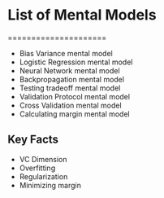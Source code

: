 # List of Mental Models
=====================


* Bias Variance mental model
* Logistic Regression mental model
* Neural Network mental model
* Backpropagation mental model
* Testing tradeoff mental model
* Validation Protocol mental model
* Cross Validation mental model
* Calculating margin mental model


## Key Facts
* VC Dimension
* Overfitting 
* Regularization 
* Minimizing margin

